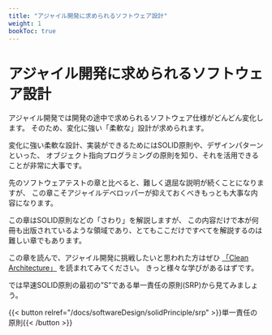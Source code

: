 ```yaml
---
title: "アジャイル開発に求められるソフトウェア設計"
weight: 1
bookToc: true
---
```


# アジャイル開発に求められるソフトウェア設計

アジャイル開発では開発の途中で求められるソフトウェア仕様がどんどん変化します。
そのため、変化に強い「柔軟な」設計が求められます。

変化に強い柔軟な設計、実装ができるためにはSOLID原則や、デザインパターンといった、
オブジェクト指向プログラミングの原則を知り、それを活用できることが非常に大事です。

先のソフトウェアテストの章と比べると、難しく退屈な説明が続くことになりますが、
この章こそアジャイルデベロッパーが抑えておくべきもっとも大事な内容になります。

この章はSOLID原則などの「さわり」を解説しますが、
この内容だけで本が何冊も出版されているような領域であり、とてもここだけですべてを解説するのは難しい章でもあります。

この章を読んで、アジャイル開発に挑戦したいと思われた方はぜひ [「Clean Architecture」](https://asciidwango.jp/post/176293765750/clean-architecture) を読まれてみてください。
きっと様々な学びがあるはずです。

では早速SOLID原則の最初の”S”である単一責任の原則(SRP)から見てみましょう。

{{< button relref="/docs/softwareDesign/solidPrinciple/srp" >}}単一責任の原則{{< /button >}}